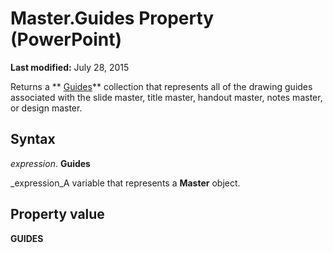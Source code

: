 
# Master.Guides Property (PowerPoint)

 **Last modified:** July 28, 2015

Returns a  ** [Guides](723d3e9e-e39a-215a-093f-3c76377b98ec.md)** collection that represents all of the drawing guides associated with the slide master, title master, handout master, notes master, or design master.

## Syntax

 _expression_. **Guides**

 _expression_A variable that represents a  **Master** object.


## Property value

 **GUIDES**

